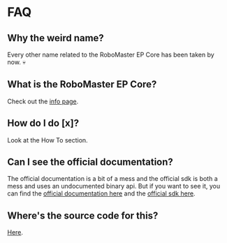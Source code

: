 # FAQ

## Why the weird name?

Every other name related to the RoboMaster EP Core has been taken by now. 💀

## What is the RoboMaster EP Core?

Check out the [info page](https://www.dji.com/au/robomaster-ep-core).

## How do I do \[x]?

Look at the How To section.

## Can I see the official documentation?

The official documentation is a bit of a mess and the official sdk is both a mess and uses an undocumented binary api. But if you want to see it, you can find the [official documentation here](https://robomaster-dev.readthedocs.io/en/latest/) and the [official sdk here](https://github.com/dji-sdk/robomaster-sdk).

## Where's the source code for this?

[Here](https://github.com/AndrewPerson/RoboMasterPy).